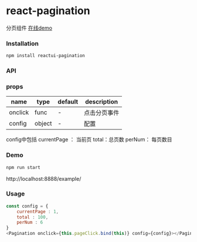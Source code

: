 # react-pagination

分页组件
[在线demo](http://datianyun.github.io/pagination "Title")
### Installation
``` sh
npm install reactui-pagination
```

### API
### props

|name|type|default| description|
|-----|---|--------|----|
|onclick | func |- | 点击分页事件|
|config | object| -| 配置 |

config中包括
currentPage ： 当前页
total：总页数
perNum： 每页数目
### Demo

``` sh
npm run start
```

http://localhost:8888/example/

### Usage
``` javascript
const config = {
    currentPage : 1,
    total : 100,
    perNum : 6
}
<Pagination onclick={this.pageClick.bind(this)} config={config}></Pagination>

```
